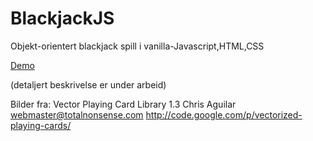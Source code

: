 # BlackjackJS
Objekt-orientert blackjack spill i vanilla-Javascript,HTML,CSS

[Demo](https://forksort.github.io/BlackjackJS/)

(detaljert beskrivelse er under arbeid)


Bilder fra:
Vector Playing Card Library 1.3
Chris Aguilar webmaster@totalnonsense.com
http://code.google.com/p/vectorized-playing-cards/
